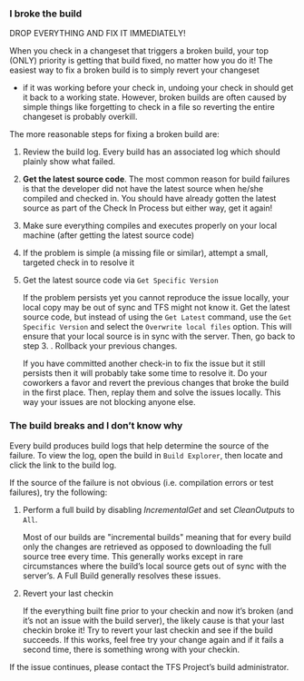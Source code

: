 ﻿### I broke the build

DROP EVERYTHING AND FIX IT IMMEDIATELY!

When you check in a changeset that triggers a broken build, your top
(ONLY) priority is getting that build fixed, no matter how you do it!
The easiest way to fix a broken build is to simply revert your changeset
- if it was working before your check in, undoing your check in should
get it back to a working state. However, broken builds are often caused
by simple things like forgetting to check in a file so reverting the
entire changeset is probably overkill.

The more reasonable steps for fixing a broken build are:

1.  Review the build log. Every build has an associated log which should
    plainly show what failed.

2.  **Get the latest source code**. The most common reason for build
    failures is that the developer did not have the latest source when
    he/she compiled and checked in. You should have already gotten the
    latest source as part of the Check In Process but either way, get it
    again!

3.  Make sure everything compiles and executes properly on your local
    machine (after getting the latest source code)

4.  If the problem is simple (a missing file or similar), attempt a
    small, targeted check in to resolve it

5.  Get the latest source code via `Get Specific Version`

    If the problem persists yet you cannot reproduce the issue locally,
    your local copy may be out of sync and TFS might not know it. Get
    the latest source code, but instead of using the `Get Latest`
    command, use the `Get Specific Version` and select the
    `Overwrite local files` option. This will ensure that your local
    source is in sync with the server. Then, go back to step 3. .
    Rollback your previous changes.

    If you have committed another check-in to fix the issue but it still
    persists then it will probably take some time to resolve it. Do your
    coworkers a favor and revert the previous changes that broke the
    build in the first place. Then, replay them and solve the issues
    locally. This way your issues are not blocking anyone else.

### The build breaks and I don’t know why

Every build produces build logs that help determine the source of the
failure. To view the log, open the build in `Build Explorer`, then
locate and click the link to the build log.

If the source of the failure is not obvious (i.e. compilation errors or
test failures), try the following:

1.  Perform a full build by disabling *IncrementalGet* and set
    *CleanOutputs* to `All`.

    Most of our builds are "incremental builds" meaning that for every
    build only the changes are retrieved as opposed to downloading the
    full source tree every time. This generally works except in rare
    circumstances where the build’s local source gets out of sync with
    the server’s. A Full Build generally resolves these issues.

2.  Revert your last checkin

    If the everything built fine prior to your checkin and now it’s
    broken (and it’s not an issue with the build server), the likely
    cause is that your last checkin broke it! Try to revert your last
    checkin and see if the build succeeds. If this works, feel free try
    your change again and if it fails a second time, there is something
    wrong with your checkin.

If the issue continues, please contact the TFS Project’s build
administrator.